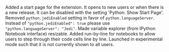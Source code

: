 Added a start page for the extension. It opens to new users or when there is a new release. It can be disabled with the setting 'Python: Show Start Page'.
Removed `python.jediEnabled` setting in favor of `python.languageServer`. Instead of `"python.jediEnabled": true` please use `"python.languageServer": "Jedi"`.
Made variable explorer (from IPython Notebook interface) resizable.
Added run-by-line for notebooks to allow users to step through their code cells line by line. Launched in experimental mode such that it is not currently shown to all users.
